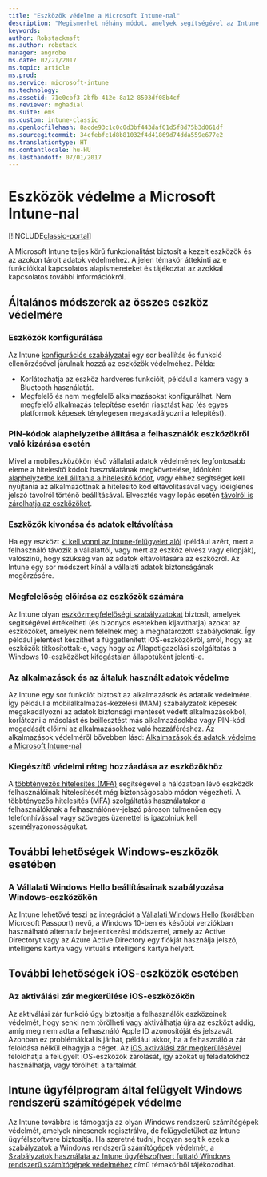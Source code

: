 ```yaml
---
title: "Eszközök védelme a Microsoft Intune-nal"
description: "Megismerhet néhány módot, amelyek segítségével az Intune segít megvédeni az eszközét a jogosulatlan hozzáféréstől és más fenyegetésektől."
keywords: 
author: Robstackmsft
ms.author: robstack
manager: angrobe
ms.date: 02/21/2017
ms.topic: article
ms.prod: 
ms.service: microsoft-intune
ms.technology: 
ms.assetid: 71e0cbf3-2bfb-412e-8a12-8503df08b4cf
ms.reviewer: mghadial
ms.suite: ems
ms.custom: intune-classic
ms.openlocfilehash: 8acde93c1c0c0d3bf443daf61d5f8d75b3d061df
ms.sourcegitcommit: 34cfebfc1d8b81032f4d41869d74dda559e677e2
ms.translationtype: HT
ms.contentlocale: hu-HU
ms.lasthandoff: 07/01/2017
---
```

# <a name="protect-devices-with-microsoft-intune"></a>Eszközök védelme a Microsoft Intune-nal

[!INCLUDE[classic-portal](../includes/classic-portal.md)]

A Microsoft Intune teljes körű funkcionalitást biztosít a kezelt eszközök és az azokon tárolt adatok védelméhez. A jelen témakör áttekinti az e funkciókkal kapcsolatos alapismereteket és tájékoztat az azokkal kapcsolatos további információkról.

## <a name="general-ways-to-protect-all-devices"></a>Általános módszerek az összes eszköz védelmére

### <a name="device-configuration"></a>Eszközök konfigurálása
Az Intune [konfigurációs szabályzatai](manage-settings-and-features-on-your-devices-with-microsoft-intune-policies.md) egy sor beállítás és funkció ellenőrzésével járulnak hozzá az eszközök védelméhez. Példa:
- Korlátozhatja az eszköz hardveres funkcióit, például a kamera vagy a Bluetooth használatát.
- Megfelelő és nem megfelelő alkalmazásokat konfigurálhat. Nem megfelelő alkalmazás telepítése esetén riasztást kap (és egyes platformok képesek ténylegesen megakadályozni a telepítést).

### <a name="reset-passcodes-when-users-are-locked-out-of-their-devices"></a>PIN-kódok alaphelyzetbe állítása a felhasználók eszközökről való kizárása esetén
Mivel a mobileszközökön lévő vállalati adatok védelmének legfontosabb eleme a hitelesítő kódok használatának megkövetelése, időnként [alaphelyzetbe kell állítania a hitelesítő kódot](use-remote-lock-and-passcode-reset-in-microsoft-intune.md), vagy ehhez segítséget kell nyújtania az alkalmazottnak a hitelesítő kód eltávolításával vagy ideiglenes jelszó távolról történő beállításával. Elvesztés vagy lopás esetén [távolról is zárolhatja az eszközöket](use-remote-lock-and-passcode-reset-in-microsoft-intune.md).

### <a name="retire-devices-and-remove-data"></a>Eszközök kivonása és adatok eltávolítása
Ha egy eszközt [ki kell vonni az Intune-felügyelet alól](retire-devices-from-microsoft-intune-management.md) (például azért, mert a felhasználó távozik a vállalattól, vagy mert az eszköz elvész vagy ellopják), valószínű, hogy szükség van az adatok eltávolítására az eszközről. Az Intune egy sor módszert kínál a vállalati adatok biztonságának megőrzésére.

### <a name="require-devices-to-be-compliant"></a>Megfelelőség előírása az eszközök számára
Az Intune olyan [eszközmegfelelőségi szabályzatokat](introduction-to-device-compliance-policies-in-microsoft-intune.md) biztosít, amelyek segítségével értékelheti (és bizonyos esetekben kijavíthatja) azokat az eszközöket, amelyek nem felelnek meg a meghatározott szabályoknak. Így például jelentést készíthet a függetlenített iOS-eszközökről, arról, hogy az eszközök titkosítottak-e, vagy hogy az Állapotigazolási szolgáltatás a Windows 10-eszközöket kifogástalan állapotúként jelenti-e.

### <a name="protect-apps-and-the-data-they-use"></a>Az alkalmazások és az általuk használt adatok védelme
Az Intune egy sor funkciót biztosít az alkalmazások és adataik védelmére. Így például a mobilalkalmazás-kezelési (MAM) szabályzatok képesek megakadályozni az adatok biztonsági mentését védett alkalmazásokból, korlátozni a másolást és beillesztést más alkalmazásokba vagy PIN-kód megadását előírni az alkalmazásokhoz való hozzáféréshez. Az alkalmazások védelméről bővebben lásd: [Alkalmazások és adatok védelme a Microsoft Intune-nal](protect-apps-and-data-with-microsoft-intune.md)

### <a name="add-an-additional-layer-of-protection-to-devices"></a>Kiegészítő védelmi réteg hozzáadása az eszközökhöz
A [többtényezős hitelesítés (MFA)](multi-factor-authentication-azure-active-directory.md) segítségével a hálózatban lévő eszközök felhasználóinak hitelesítését még biztonságosabb módon végezheti.  A többtényezős hitelesítés (MFA) szolgáltatás használatakor a felhasználóknak a felhasználónév-jelszó pároson túlmenően egy telefonhívással vagy szöveges üzenettel is igazolniuk kell személyazonosságukat.

## <a name="further-capabilities-for-windows-devices"></a>További lehetőségek Windows-eszközök esetében

### <a name="control-windows-hello-for-business-settings-on-windows-devices"></a>A Vállalati Windows Hello beállításainak szabályozása Windows-eszközökön
Az Intune lehetővé teszi az integrációt a [Vállalati Windows Hello](control-microsoft-passport-settings-on-devices-with-microsoft-intune.md) (korábban Microsoft Passport) nevű, a Windows 10-ben és későbbi verziókban használható alternatív bejelentkezési módszerrel, amely az Active Directoryt vagy az Azure Active Directory egy fiókját használja jelszó, intelligens kártya vagy virtuális intelligens kártya helyett.

## <a name="further-capabilities-for-ios-devices"></a>További lehetőségek iOS-eszközök esetében

### <a name="bypass-activation-lock-on-ios-devices"></a>Az aktiválási zár megkerülése iOS-eszközökön
Az aktiválási zár funkció úgy biztosítja a felhasználók eszközeinek védelmét, hogy senki nem törölheti vagy aktiválhatja újra az eszközt addig, amíg meg nem adta a felhasználó Apple ID azonosítóját és jelszavát. Azonban ez problémákkal is járhat, például akkor, ha a felhasználó a zár feloldása nélkül elhagyja a céget. Az [iOS aktiválási zár megkerülésével](help-protect-ios-devices-with-activation-lock-bypass-for-microsoft-intune.md) feloldhatja a felügyelt iOS-eszközök zárolását, így azokat új feladatokhoz használhatja, vagy törölheti a tartalmát.



## <a name="protect-windows-pcs-managed-with-the-intune-client"></a>Intune ügyfélprogram által felügyelt Windows rendszerű számítógépek védelme
Az Intune továbbra is támogatja az olyan Windows rendszerű számítógépek védelmét, amelyek nincsenek regisztrálva, de felügyeletüket az Intune ügyfélszoftvere biztosítja. Ha szeretné tudni, hogyan segítik ezek a szabályzatok a Windows rendszerű számítógépek védelmét, a [Szabályzatok használata az Intune ügyfélszoftvert futtató Windows rendszerű számítógépek védelméhez](policies-to-protect-windows-pcs-in-microsoft-intune.md) című témakörből tájékozódhat.
